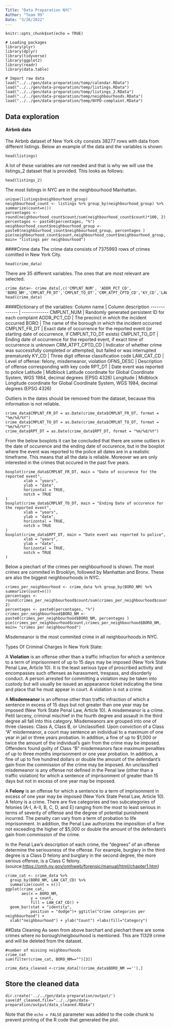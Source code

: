 ```yaml
---
Title: "Data Preparation NYC"
Author: "Team 99"
Date: "3/26/2022"
---
```


```{r setup, include=FALSE}
knitr::opts_chunk$set(echo = TRUE)
```
```{r, include=FALSE}
# Loading packages
library(plyr)
library(dplyr)
library(tidyverse)
library(ggplot2)
library(readr)
library(data.table)
```

```{r}
# Import raw data
load("../../gen/data-preparation/temp/calendar.RData")
load("../../gen/data-preparation/temp/listings.RData")
load("../../gen/data-preparation/temp/listings_2.RData")
load("../../gen/data-preparation/temp/neighbourhoods.RData")
load("../../gen/data-preparation/temp/NYPD-complaint.RData")
```


## Data exploration
#### Airbnb data
The Airbnb dataset of New York city consists 38277 rows with data from different listings.
Below an example of the data and the variables is shown:

```{r}
head(listings)
```
A lot of these variables are not needed and that is why we will use the listings_2 dataset that is provided.
This looks as follows:
```{r}
head(listings_2)
```

The most listings in NYC are in the neighbourhood Manhattan.
```{r listings, echo=FALSE}
unique(listings$neighbourhood_group) 
neighbourhood_count <- listings %>% group_by(neighbourhood_group) %>% summarize(count=n())
percentages <- round(neighbourhood_count$count/sum(neighbourhood_count$count)*100, 2)
percentages <- paste0(percentages, "%")
neighbourhood_count$neighbourhood_group <- paste0(neighbourhood_count$neighbourhood_group, percentages )
pie(neighbourhood_count$count,neighbourhood_count$neighbourhood_group, main= "listings per neighbourhood")
```

####Crime data 
The crime data consists of 7375993 rows of crimes comitted in New York City.
```{r}
head(crime_data)
```
There are 35 different variables. The ones that are most relevant are selected.

```{r}
crime_data<- crime_data[,c('CMPLNT_NUM', 'ADDR_PCT_CD', 'BORO_NM','CMPLNT_FR_DT','CMPLNT_TO_DT','CRM_ATPT_CPTD_CD','KY_CD','LAW_CAT_CD','OFNS_DESC','RPT_DT','Latitude','Longitude')]
head(crime_data)
```
####Dictionary of the variables:
Column name         | Column description
-------------       | -------------
CMPLNT_NUM          | Randomly generated persistent ID for each complaint 
ADDR_PCT_CD         | The precinct in which the incident occurred
BORO                | The name of the borough in which the incident occurred
CMPLNT_FR_DT        | Exact date of occurrence for the reported event (or starting date of occurrence, if CMPLNT_TO_DT exists)
CMPLNT_TO_DT        | Ending date of occurrence for the reported event, if exact time of occurrence is unknown
CRM_ATPT_CPTD_CD    | Indicator of whether crime was successfully completed or attempted, but failed or was interrupted prematurely
KY_CD               | Three digit offense classification code
LAW_CAT_CD          | Level of offense: felony, misdemeanor, violation 
OFNS_DESC           | Description of offense corresponding with key code
RPT_DT              | Date event was reported to police 
Latitude            | Midblock Latitude coordinate for Global Coordinate System, WGS 1984, decimal degrees (EPSG 4326) 
Longitude           | Midblock Longitude coordinate for Global Coordinate System, WGS 1984, decimal degrees (EPSG 4326)


Outliers in the dates should be removed from the dataset, because this information is not reliable. 
```{r}
crime_data$CMPLNT_FR_DT = as.Date(crime_data$CMPLNT_FR_DT, format = "%m/%d/%Y")
crime_data$CMPLNT_TO_DT = as.Date(crime_data$CMPLNT_TO_DT, format = "%m/%d/%Y")
crime_data$RPT_DT = as.Date(crime_data$RPT_DT, format = "%m/%d/%Y")
```

From the below boxplots it can be concluded that there are some outliers in the date of occurence and the ending date of occurence, but in the boxplot where the event was reported to the police all dates are in a realistic timeframe. This means that all the data is reliable. Moreover we are only interested in the crimes that occured in the past five years.
```{r}
boxplot(crime_data$CMPLNT_FR_DT, main = "Date of occurence for the reported event",
        xlab = "years",
        ylab = "date",
        horizontal = TRUE,
        notch = TRUE
)
boxplot(crime_data$CMPLNT_TO_DT, main = "Ending Date of occurence for the reported event",
        xlab = "years",
        ylab = "date",
        horizontal = TRUE,
        notch = TRUE
)
boxplot(crime_data$RPT_DT, main = "Date event was reported to police",
        xlab = "years",
        ylab = "date",
        horizontal = TRUE,
        notch = TRUE
)
```



Below a piechart of the crimes per neighbourhood is shown. The most crimes are commited in Brooklyn, followed by Manhattan and Bronx. These are also the biggest neighbourhoods in NYC.
```{r crimes, echo=FALSE}
crimes_per_neighbourhood <- crime_data %>% group_by(BORO_NM) %>% summarize(count=n())
percentages <- round(crimes_per_neighbourhood$count/sum(crimes_per_neighbourhood$count)*100, 2)
percentages <- paste0(percentages, "%")
crimes_per_neighbourhood$BORO_NM <- paste0(crimes_per_neighbourhood$BORO_NM, percentages )
pie(crimes_per_neighbourhood$count,crimes_per_neighbourhood$BORO_NM, main= "crimes per neighbourhood")
```

Misdemeanor is the most commited crime in all neighbourhoods in NYC. 

Types Of Criminal Charges In New York State:

A **Violation** is an offense other than a traffic infraction for which a sentence to a term of imprisonment of up to 15 days may be imposed (New York State Penal Law, Article 10). It is the least serious type of proscribed activity and encompasses such offenses as harassment, trespass, and disorderly conduct. A person arrested for committing a violation may be taken into custody but will usually be issued an appearance ticket indicating the time and place that he must appear in court. A violation is not a crime.

A **Misdemeanor** is an offense other than traffic infraction of which a sentence in excess of 15 days but not greater than one year may be imposed (New York State Penal Law, Article 10). A misdemeanor is a crime. Petit larceny, criminal mischief in the fourth degree and assault in the third degree all fall into this category. Misdemeanors are grouped into one of three classes: Class A, Class B, or Unclassified. Upon conviction of a Class “A” misdemeanor, a court may sentence an individual to a maximum of one year in jail or three years probation. In addition, a fine of up to $1,000 or twice the amount of the individual’s gain from the crime may be imposed. Offenders found guilty of Class “B” misdemeanors face maximum penalties of up to three months imprisonment or one year probation. In addition, a fine of up to five hundred dollars or double the amount of the defendant’s gain from the commission of the crime may be imposed. An unclassified misdemeanor is any offense not defined in the Penal law (other than a traffic violation) for which a sentence of imprisonment of greater than 15 days but not in excess of one year may be imposed.

A **Felony** is an offense for which a sentence to a term of imprisonment in excess of one year may be imposed (New York State Penal Law, Article 10). A felony is a crime. There are five categories and two subcategories of felonies (A-I, A-II, B, C, D, and E) ranging from the most to least serious in terms of severity of offense and the degree of potential punishment incurred. The penalty can vary from a term of probation to life imprisonment. In addition, the Penal Law authorizes the imposition of a fine not exceeding the higher of $5,000 or double the amount of the defendant’s gain from commission of the crime.

In the Penal Law’s description of each crime, the “degrees” of an offense determine the seriousness of the offense. For example, burglary in the third degree is a Class D felony and burglary in the second degree, the more serious offense, is a Class C felony.
(source:https://omh.ny.gov/omhweb/forensic/manual/html/chapter1.htm)
```{r}
crime_cat <- crime_data %>% 
  group_by(BORO_NM, LAW_CAT_CD) %>% 
  summarize(count = n())
ggplot(crime_cat,                                     
       aes(x = BORO_NM,
           y = count,
           fill = LAW_CAT_CD)) +
  geom_bar(stat = "identity",
           position = "dodge")+ ggtitle("Crime categories per neighbourhood") +
  xlab("neighbourhood") + ylab("Count") +labs(fill="Category")
```

##Data Cleaning
As seen from above barchart and piechart there are some crimes where no borough/neigbourhood is mentioned. This are 11329 crime and will be deleted from the dataset.
```{r}
#number of missing neighbourhoods
crime_cat
sum(filter(crime_cat, BORO_NM=="")[3])

crime_data_cleaned <-crime_data[!(crime_data$BORO_NM ==''),]

```


## Store the cleaned data
```{r}
dir.create('../../gen/data-preparation/output/')
save(df_cleaned,file="../../gen/data-preparation/output/data_cleaned.RData")
```


Note that the `echo = FALSE` parameter was added to the code chunk to prevent printing of the R code that generated the plot.

```